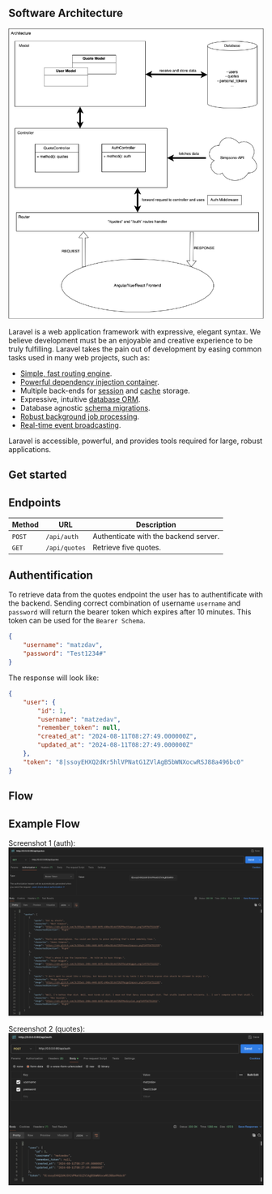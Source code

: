 ## Software Architecture

![alt text](https://github.com/matzedav/challenge-hanseatic/blob/main/images/Architecture.png?raw=true)


Laravel is a web application framework with expressive, elegant syntax. We believe development must be an enjoyable and creative experience to be truly fulfilling. Laravel takes the pain out of development by easing common tasks used in many web projects, such as:

- [Simple, fast routing engine](https://laravel.com/docs/routing).
- [Powerful dependency injection container](https://laravel.com/docs/container).
- Multiple back-ends for [session](https://laravel.com/docs/session) and [cache](https://laravel.com/docs/cache) storage.
- Expressive, intuitive [database ORM](https://laravel.com/docs/eloquent).
- Database agnostic [schema migrations](https://laravel.com/docs/migrations).
- [Robust background job processing](https://laravel.com/docs/queues).
- [Real-time event broadcasting](https://laravel.com/docs/broadcasting).

Laravel is accessible, powerful, and provides tools required for large, robust applications.

## Get started



## Endpoints

| Method   | URL | Description |
| -------- | ---------------------------------------- | -------------------------------------------------- |
| `POST`   | `/api/auth` | Authenticate with the backend server. |
| `GET`    | `/api/quotes` | Retrieve five quotes. |

## Authentification

To retrieve data from the quotes endpoint the user has to authentificate with the backend. Sending correct combination of username `username` and `password` will return the bearer token which expires after 10 minutes. This token can be used for the `Bearer Schema`.

```json
{
    "username": "matzdav",
    "password": "Test1234#"    
}
```

The response will look like:
```json
{
    "user": {
        "id": 1,
        "username": "matzedav",
        "remember_token": null,
        "created_at": "2024-08-11T08:27:49.000000Z",
        "updated_at": "2024-08-11T08:27:49.000000Z"
    },
    "token": "8|ssoyEHXQ2dKr5hlVPNatG1ZVlAgB5bWNXocwRSJ88a496bc0"
}
```



## Flow


## Example Flow

Screenshot 1 (auth):
![alt text](https://github.com/matzedav/challenge-hanseatic/blob/main/images/GET_quotes.png?raw=true)

Screenshot 2 (quotes):
![alt text](https://github.com/matzedav/challenge-hanseatic/blob/main/images/POST_auth.png?raw=true)
